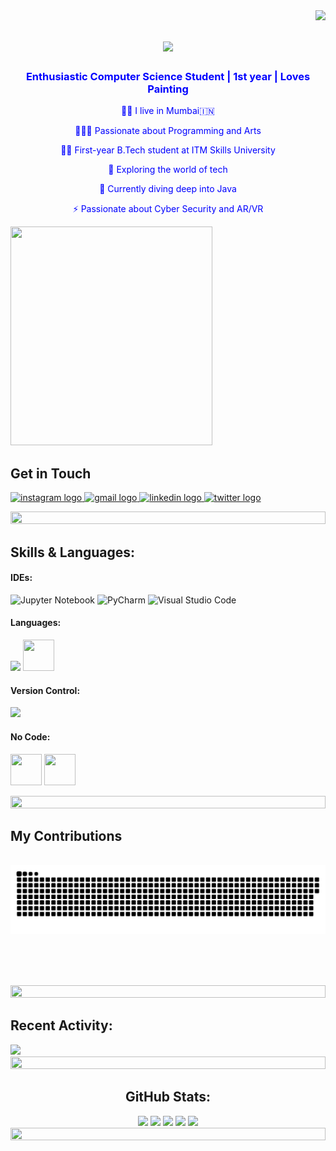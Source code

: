 <img align="right" src="https://visitor-badge.laobi.icu/badge?page_id=anusrimk.anusrimk" />

<h1 align="center">
    <img src="https://readme-typing-svg.herokuapp.com/?font=Righteous&size=35&center=true&vCenter=true&width=500&height=70&duration=4000&lines=Hello+Everyone!!🚀;+I+am+Anusri+Karmokar🤗;+Welcome+to+my+Profile!💻" />


<h3 align="center">
    <font color="blue">Enthusiastic Computer Science Student | 1st year | Loves Painting</font>
</h3>

<div align="center">
    <p><font color="blue">👨‍💻 I live in Mumbai🇮🇳</font></p>
    <p><font color="blue">🧑🏻‍🎓 Passionate about Programming and Arts</font></p>
    <p><font color="blue">👨‍💻 First-year B.Tech student at ITM Skills University</font></p>
    <p><font color="blue">🚀 Exploring the world of tech</font></p>
    <p><font color="blue">🌱 Currently diving deep into Java</font></p>
    <p><font color="blue">⚡ Passionate about Cyber Security and AR/VR</font></p>
</div>



<div align="centre">
    <div align="centre">
  <img src="https://i0.wp.com/www.sciencenews.org/wp-content/uploads/2023/04/040823_chatgpt_feat.gif" height="350" width="80%">
</div>

   <h2>Get in Touch</h2>
  <p>
    <a href="https://www.instagram.com/anusrriiii/" target="_blank">
      <img src="https://img.shields.io/static/v1?message=Instagram&logo=instagram&label=&color=E4405F&logoColor=white&labelColor=&style=for-the-badge" height="31" alt="instagram logo"  />
    </a>
    <a href="mailto:anusrikarmokar@gmail.com" target="_blank">
      <img src="https://img.shields.io/static/v1?message=Gmail&logo=gmail&label=&color=D14836&logoColor=white&labelColor=&style=for-the-badge" height="31" alt="gmail logo"  />
    </a>
    <a href="https://www.linkedin.com/in/anusri-karmokar-2283b4286/" target="_blank">
      <img src="https://img.shields.io/static/v1?message=LinkedIn&logo=linkedin&label=&color=0077B5&logoColor=white&labelColor=&style=for-the-badge" height="31" alt="linkedin logo"  />
    </a>
    <a href="https://twitter.com/Anusrixe" target="_blank">
      <img src="https://img.shields.io/static/v1?message=Twitter&logo=twitter&label=&color=1DA1F2&logoColor=white&labelColor=&style=for-the-badge" height="31" alt="twitter logo"  />
    </a>
  </p>
</div>

<div align="center">
    <div align="center">
  <img src="https://i.imgur.com/dBaSKWF.gif" height="20" width="100%">
</div>
<div align="left">
  <h2>Skills & Languages:</h2>

<h4>IDEs:</h4>
<p>
    <img src="https://img.shields.io/badge/jupyter-%23FA0F00.svg?style=for-the-badge&logo=jupyter&logoColor=white" alt="Jupyter Notebook">
    <img src="https://img.shields.io/badge/pycharm-143?style=for-the-badge&logo=pycharm&logoColor=black&color=black&labelColor=green" alt="PyCharm">
    <img src="https://img.shields.io/badge/Visual%20Studio%20Code-0078d7.svg?style=for-the-badge&logo=visual-studio-code&logoColor=white" alt="Visual Studio Code">
</p>
</div>
</p>
<div align="left">
  <h4>Languages:</h4>
      <img src="https://skillicons.dev/icons?i=c,cpp,py&theme=dark" />
      <img src="https://upload.wikimedia.org/wikipedia/commons/7/75/Scratch.logo.S.png" width="50" height="50">
  
<h4>Version Control:</h4>
<p>
    <img src="https://skillicons.dev/icons?i=git,github&theme=dark" />
</p>
<h4>No Code:</h4>
<p>
 <img src="https://www.appsheet.com/Content/img/material/appsheet_rebrand_logo.svg" width="50" height="50" theme="dark"> 
<img src="https://img.shields.io/badge/wix-0078d7.svg?style=for-the-badge&logo=&logoColor=black" width="50" height="50" theme="light">
</p>
    <div align="center">
  <img src="https://i.imgur.com/dBaSKWF.gif" height="20" width="100%">
</div>
<div align="left">
  <h2>My Contributions</h2>
  <br>
  <img alt="snake eating my contributions" src="https://raw.githubusercontent.com/Jeevan-04/Jeevan-04/output/github-contribution-grid-snake.svg" />
  
  <br/><br/><br/>
</div>
<div align="center">
  <img src="https://i.imgur.com/dBaSKWF.gif" height="20" width="100%">
</div>


<div align="left">
  <h2>Recent Activity:</h2>
  <img src="https://github-readme-stats.vercel.app/api/?username=husainhakim&show_icons=true&theme=react&include_all_commits=true&count_private=true&hide=stars,issues" />
</div>

  <img src="https://i.imgur.com/dBaSKWF.gif" height="20" width="100%">


<div align="center">
  <h2>GitHub Stats:</h2>
  <img src="http://github-profile-summary-cards.vercel.app/api/cards/profile-details?username=husainhakim&theme=transparent" />
  <img src="http://github-profile-summary-cards.vercel.app/api/cards/repos-per-language?username=husainhakim&theme=solarized" />
  <img src="http://github-profile-summary-cards.vercel.app/api/cards/most-commit-language?username=husainhakim&theme=transparent" />
  <img src="http://github-profile-summary-cards.vercel.app/api/cards/stats?username=husainhakim&theme=transparent" />
  <img src="http://github-profile-summary-cards.vercel.app/api/cards/productive-time?username=husainhakim&theme=solarized&utcOffset=5.3" />
</div>

<div align="center">
  <img src="https://i.imgur.com/dBaSKWF.gif" height="20" width="100%">
</div>
